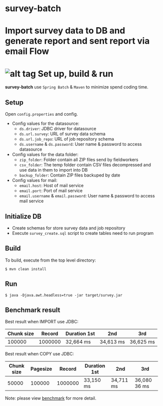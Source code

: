 # survey-batch
Import survey data to DB and generate report and sent report via email
Flow
=========================================
![alt tag](https://raw.githubusercontent.com/le-tri-mulodo/survey-batch/master/Survey.jpg)
Set up, build & run
=========================================
**survey-batch** use `Spring Batch` & `Maven` to minimize spend coding time.

## Setup
Open `config.properties` and config.
  + Config values for the datasource:
    + `ds.driver`: JDBC driver for datasource
    + `ds.url.survey`: URL of survey data schema
    + `ds.url.job_repo`: URL of job repository schema
    + `ds.username` & `ds.password`: User name & password to access datasource
  + Config values for the data folder: 
    + `zip_folder`: Folder contain all ZIP files send by fieldworkers
    + `csv_folder`: The temp folder contain CSV files decompressed and use data in them to import into DB
    + `backup_folder`: Contain ZIP files backuped by date
  + Config values for mail:
    + `email.host`: Host of mail service
    + `email.port`: Port of mail service
    + `email.username` & `email.password`: User name & password to access mail service

## Initialize DB
  + Create schemas for store survey data and job repository
  + Execute `survey_create.sql` script to create tables need to run program

## Build
To build, execute from the top level directory:

  `$ mvn clean install`
## Run

  `$ java -Djava.awt.headless=true -jar target/survey.jar`
  
## Benchmark result

Best result when IMPORT use JDBC:

| Chunk size | Record | Duration 1st | 2nd | 3rd |
| ---------- | ------ |	------------ | ------------- | ------------ |
| 100000 | 1000000 |	32,664 ms |	34,613 ms	| 36,625 ms |

Best result when COPY use JDBC:

| Chunk size | Pagesize | Record | Duration 1st | 2nd | 3rd |
| ---------- | -------- | ------ | ------------ | ------------- | ------------ |
| 50000 | 100000 |	1000000 |	33,150 ms	| 34,711 ms | 36,080 36 ms |

Note: please view [benchmark](benchmark.md) for more detail.
